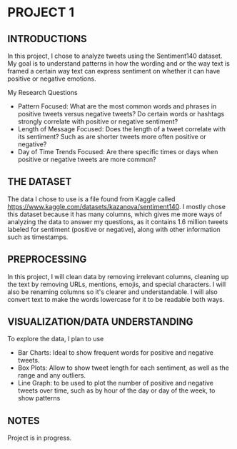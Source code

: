 # PROJECT 1

## INTRODUCTIONS
In this project, I chose to analyze tweets using the Sentiment140 dataset. My goal is to understand patterns in how the wording and or the way text is framed a certain way text can express sentiment on whether it can have positive or negative emotions.

My Research Questions
- Pattern Focused: What are the most common words and phrases in positive tweets versus negative tweets? Do certain words or hashtags strongly correlate with positive or negative sentiment?
- Length of Message Focused: Does the length of a tweet correlate with its sentiment? Such as are shorter tweets more often positive or negative?
- Day of Time Trends Focused: Are there specific times or days when positive or negative tweets are more common? 


## THE DATASET
The data I chose to use is a file found from Kaggle called https://www.kaggle.com/datasets/kazanova/sentiment140.  I mostly chose this dataset because it has many columns, which gives me more ways of analyzing the data to answer my questions, as it contains 1.6 million tweets labeled for sentiment (positive or negative), along with other information such as timestamps.

## PREPROCESSING
In this project, I will clean data by removing irrelevant columns, cleaning up the text by removing URLs, mentions, emojis, and special characters. I will also be renaming columns so it's clearer and understandable. I will also convert text to make the words lowercase for it to be readable both ways.



## VISUALIZATION/DATA UNDERSTANDING
To explore the data, I plan to use
- Bar Charts: Ideal to show frequent words for positive and negative tweets.
- Box Plots: Allow to show tweet length for each sentiment, as well as the range and any outliers.
- Line Graph: to be used to plot the number of positive and negative tweets over time, such as by hour of the day or day of the week, to show patterns



## NOTES
Project is in progress.


